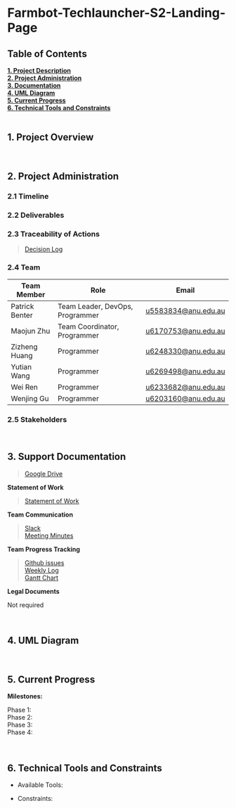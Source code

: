 # Farmbot-Techlauncher-S2-Landing-Page

<h2><a name = "content"> Table of Contents </a></h2>
<a href = "#Title1"><b> 1. Project Description </b></a><br/>
<a href = "#Title2"><b> 2. Project Administration </b></a><br/>
<a href = "#Title3"><b> 3. Documentation </b></a><br/> 
<a href = "#Title4"><b> 4. UML Diagram </b></a><br/>
<a href = "#Title5"><b> 5. Current Progress </b></a><br/>
<a href = "#Title6"><b> 6. Technical Tools and Constraints </b></a><br/>


<br />
<h2><a name = "Title1"> 1. Project Overview </a></h2>


<br />
<h2><a name = "Title2"> 2. Project Administration </a></h2>

<h3> 2.1 Timeline </h3>



<h3> 2.2 Deliverables </h3>



<h3> 2.3 Traceability of Actions </h3>



>[Decision Log]() <br />

<h3> 2.4 Team </h3>

| Team Member                      | Role                                     | Email                           | 
|----------------------------------|------------------------------------------|---------------------------------|  
| Patrick Benter                   | Team Leader, DevOps, Programmer          | u5583834@anu.edu.au             | 
| Maojun Zhu                       | Team Coordinator, Programmer             | u6170753@anu.edu.au             |
| Zizheng Huang                    | Programmer                               | u6248330@anu.edu.au             |
| Yutian Wang                      | Programmer                               | u6269498@anu.edu.au             |
| Wei Ren                          | Programmer                               | u6233682@anu.edu.au             |
| Wenjing Gu                       | Programmer                               | u6203160@anu.edu.au             |

<h3> 2.5 Stakeholders </h3>


<br />
<h2><a name = "Title3"> 3. Support Documentation </a></h2>

>[Google Drive](https://drive.google.com/drive/folders/1xPolwAGqR_qWSHqXM2gvVsUJBV-ruZfp)

**Statement of Work**

>[Statement of Work](https://drive.google.com/open?id=1n0SP8Q7F2uENpcblw3nu9shsPnY4Ay39uC-hF4vUuWY) <br />

**Team Communication**

>[Slack](https://anuappffarmbot.slack.com/messages/CGHMVT15J/) <br />
>[Meeting Minutes](https://drive.google.com/drive/folders/1__hqQ13RdUnUdTPkrGXzGocOrMKA_yGB) <br />

**Team Progress Tracking**

>[Github issues]()<br />
>[Weekly Log]() <br />
>[Gantt Chart]() <br />

**Legal Documents**

Not required

<br />
<h2><a name = "Title4"> 4. UML Diagram </a></h2>
<br />

<h2><a name = "Title5"> 5. Current Progress </a></h2>



**Milestones:**

Phase 1: <br />
Phase 2: <br />
Phase 3: <br />
Phase 4: <br />

<br />
<h2><a name = "Title6"> 6. Technical Tools and Constraints</a></h2>

* Available Tools:

* Constraints:
